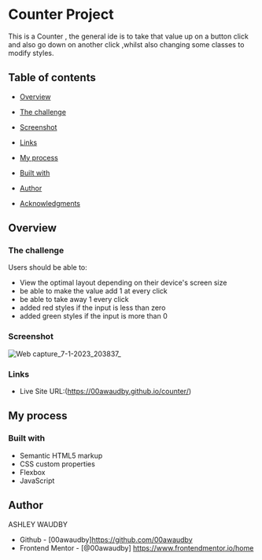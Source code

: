 # Counter Project 

This is a Counter , the general ide is to take that value up on a button click and also go down on another click ,whilst also changing some classes to modify styles.

## Table of contents

- [Overview](#overview)

- [The challenge](#the-challenge)
  
- [Screenshot](#screenshot)
  
- [Links](#links)
  
- [My process](#my-process)

- [Built with](#built-with)
  
- [Author](#author)

- [Acknowledgments](#acknowledgments)


## Overview

### The challenge

Users should be able to:

- View the optimal layout depending on their device's screen size
- be able to make the value add 1 at every click
- be able to take away 1 every click
- added red styles if the input is less than zero
- added green styles if the input is more than 0

### Screenshot


![Web capture_7-1-2023_203837_](https://user-images.githubusercontent.com/84845712/211169529-f288ce00-cddc-48fb-b58c-b41f3773b3ae.jpeg)





### Links


- Live Site URL:(https://00awaudby.github.io/counter/)

## My process

### Built with

- Semantic HTML5 markup
- CSS custom properties
- Flexbox
- JavaScript


## Author

ASHLEY WAUDBY

- Github - [00awaudby]https://github.com/00awaudby
- Frontend Mentor - [@00awaudby] https://www.frontendmentor.io/home




